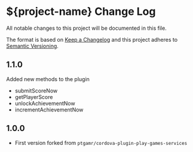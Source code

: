 # ${project-name} Change Log

All notable changes to this project will be documented in this file.

The format is based on [Keep a Changelog](http://keepachangelog.com/) and this project adheres to [Semantic Versioning](http://semver.org/).

## 1.1.0

Added new methods to the plugin

- submitScoreNow
- getPlayerScore
- unlockAchievementNow
- incrementAchievementNow

## 1.0.0

- First version forked from `ptgamr/cordova-plugin-play-games-services`
